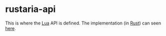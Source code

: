 # rustaria-api
This is where the [Lua](https://lua.org) API is defined.
The implementation (in [Rust](https://rust-lang.org)) can seen [here](../../../src/api).